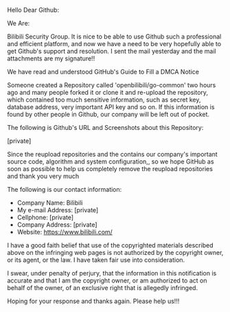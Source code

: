 Hello Dear Github:

We Are:

Bilibili Security Group. It is nice to be able to use Github such a professional and efficient platform, and now we have a need to be very hopefully able to get Github's support and resolution. I sent the mail yesterday and the mail attachments are my signature!!

We have read and understood GitHub's Guide to Fill a DMCA Notice

Someone created a Repository called 'openbilibili/go-common' two hours ago and many people forked it or clone it and re-upload the repository, which contained too much sensitive information, such as secret key, database address, very important API key and so on. If this information is found by other people in Github, our company will be left out of pocket.

The following is Github's URL and Screenshots about this Repository:

[private]

Since the reupload repositories and the contains our company's important source code, algorithm and system configuration,, so we hope GitHub as soon as possible to help us completely remove the reupload repositories and thank you very much

The following is our contact information:

 - Company Name: Bilibili
 - My e-mail Address: [private]
 - Cellphone: [private]
 - Company Address: [private]
 - Website: https://www.bilibili.com/
 
I have a good faith belief that use of the copyrighted materials described above on the infringing web pages is not authorized by the copyright owner, or its agent, or the law. I have taken fair use into consideration.

I swear, under penalty of perjury, that the information in this notification is accurate and that I am the copyright owner, or am authorized to act on behalf of the owner, of an exclusive right that is allegedly infringed.

Hoping for your response and thanks again.
Please help us!!!

